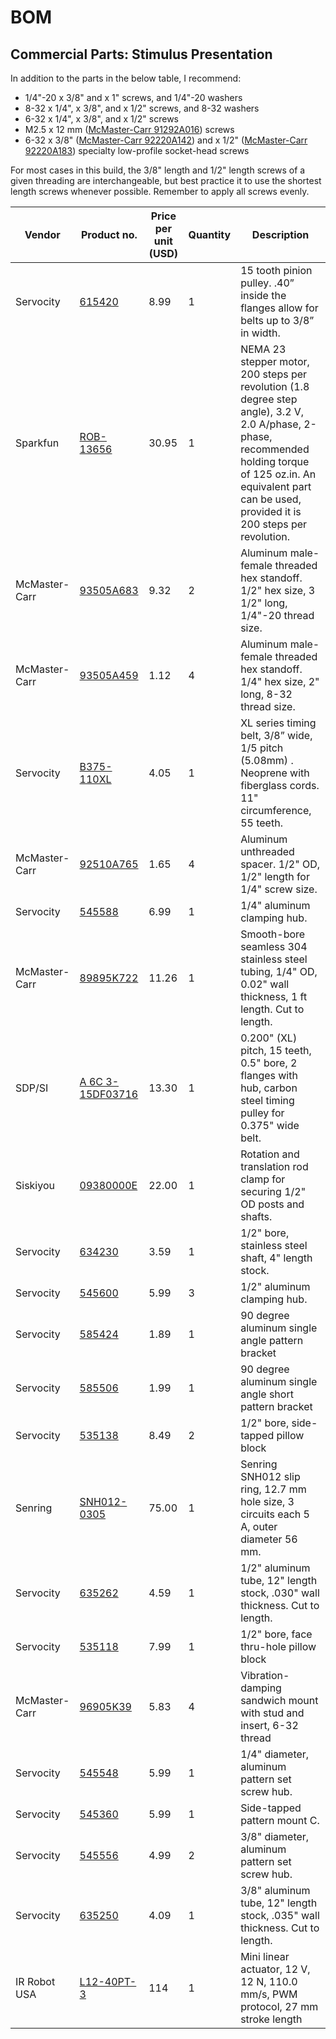 # BOM

## Commercial Parts: Stimulus Presentation

In addition to the parts in the below table, I recommend:

- 1/4"-20 x 3/8" and x 1" screws, and 1/4"-20 washers
- 8-32 x 1/4", x 3/8", and x 1/2" screws, and 8-32 washers
- 6-32 x 1/4", x 3/8", and x 1/2" screws 
- M2.5 x 12 mm ([McMaster-Carr 91292A016](https://www.mcmaster.com/91292A016/)) screws
- 6-32 x 3/8" ([McMaster-Carr 92220A142](92220A142)) and x 1/2" ([McMaster-Carr 92220A183](https://www.mcmaster.com/92220A183/)) specialty low-profile socket-head screws

For most cases in this build, the 3/8" length and 1/2" length screws of a given threading are interchangeable, but best practice it to use the shortest length screws whenever possible. Remember to apply all screws evenly. 

| Vendor        | Product no.                                                  | Price per unit (USD) | Quantity | Description                                                  |
| ------------- | ------------------------------------------------------------ | -------------------- | -------- | ------------------------------------------------------------ |
| Servocity     | [615420](https://www.servocity.com/5mm-15-tooth-pinion-pulley/) | 8.99                 | 1        | 15 tooth pinion pulley. .40” inside the flanges allow for belts up to 3/8” in width. |
| Sparkfun      | [ROB-13656](ROB-13656)                                       | 30.95                | 1        | NEMA 23 stepper motor, 200 steps per revolution (1.8 degree step angle), 3.2 V, 2.0 A/phase, 2-phase, recommended holding torque of 125 oz.in. An equivalent part can be used, provided it is 200 steps per revolution. |
| McMaster-Carr | [93505A683](https://www.mcmaster.com/93505A683/)             | 9.32                 | 2        | Aluminum male-female threaded hex standoff. 1/2" hex size, 3 1/2" long, 1/4"-20 thread size. |
| McMaster-Carr | [93505A459](https://www.mcmaster.com/93505A459/)             | 1.12                 | 4        | Aluminum male-female threaded hex standoff. 1/4" hex size, 2" long, 8-32 thread size. |
| Servocity     | [B375-110XL](https://www.servocity.com/11-55t-3-8-wide-xl-timing-belt/) | 4.05                 | 1        | XL series timing belt, 3/8” wide, 1/5 pitch (5.08mm) . Neoprene with fiberglass cords. 11" circumference, 55 teeth. |
| McMaster-Carr | [92510A765](https://www.mcmaster.com/92510A765/)             | 1.65                 | 4        | Aluminum unthreaded spacer. 1/2" OD, 1/2" length for 1/4" screw size. |
| Servocity     | [545588](https://www.servocity.com/0-250-0-770-clamping-hub/) | 6.99                 | 1        | 1/4" aluminum clamping hub.                                  |
| McMaster-Carr | [89895K722](https://www.mcmaster.com/89895K722/)             | 11.26                | 1        | Smooth-bore seamless 304 stainless steel tubing, 1/4" OD, 0.02" wall thickness, 1 ft length. Cut to length. |
| SDP/SI        | [A 6C 3-15DF03716](https://shop.sdp-si.com/catalog/product/?id=A_6C_3-15DF03716) | 13.30                | 1        | 0.200" (XL) pitch, 15 teeth, 0.5" bore, 2 flanges with hub, carbon steel timing pulley for 0.375" wide belt. |
| Siskiyou      | [09380000E](https://www.siskiyou.com/rtc-0-5-09380000e.html) | 22.00                | 1        | Rotation and translation rod clamp for securing 1/2" OD posts and shafts. |
| Servocity     | [634230](https://www.servocity.com/0-500-1-2-x-4-00-stainless-steel-precision-shafting/) | 3.59                 | 1        | 1/2" bore, stainless steel shaft, 4" length stock.           |
| Servocity     | [545600](https://www.servocity.com/0-500-0-770-clamping-hub/) | 5.99                 | 3        | 1/2" aluminum clamping hub.                                  |
| Servocity     | [585424](https://www.servocity.com/90-single-angle-pattern-bracket/) | 1.89                 | 1        | 90 degree aluminum single angle pattern bracket              |
| Servocity     | [585506](https://www.servocity.com/90-single-angle-short-pattern-bracket/) | 1.99                 | 1        | 90 degree aluminum single angle short pattern bracket        |
| Servocity     | [535138](https://www.servocity.com/1-2-bore-side-tapped-pillow-block/) | 8.49                 | 2        | 1/2" bore, side-tapped pillow block                          |
| Senring       | [SNH012-0305](https://www.aliexpress.com/item/1435888748.html?spm=2114.12010612.8148356.39.10d02ac30XPlud) | 75.00                | 1        | Senring SNH012 slip ring, 12.7 mm hole size, 3 circuits each 5 A, outer diameter 56 mm. |
| Servocity     | [635262](https://www.servocity.com/0-500-1-2-x-12-00-aluminum-tubing/) | 4.59                 | 1        | 1/2" aluminum tube, 12" length stock, .030" wall thickness. Cut to length. |
| Servocity     | [535118](https://www.servocity.com/1-2-bore-face-thru-hole-pillow-block/) | 7.99                 | 1        | 1/2" bore, face thru-hole pillow block                       |
| McMaster-Carr | [96905K39](https://www.mcmaster.com/96905K39/)               | 5.83                 | 4        | Vibration-damping sandwich mount with stud and insert, 6-32 thread |
| Servocity     | [545548](https://www.servocity.com/0-250-0-770-set-screw-hub/) | 5.99                 | 1        | 1/4" diameter, aluminum pattern set screw hub.               |
| Servocity     | [545360](https://www.servocity.com/side-tapped-pattern-mount-c/) | 5.99                 | 1        | Side-tapped pattern mount C.                                 |
| Servocity     | [545556](https://www.servocity.com/0-375-0-770-set-screw-hub/) | 4.99                 | 2        | 3/8" diameter, aluminum pattern set screw hub.               |
| Servocity     | [635250](https://www.servocity.com/0-375-3-8-x-12-00-aluminum-tubing/) | 4.09                 | 1        | 3/8" aluminum tube, 12" length stock, .035" wall thickness. Cut to length. |
| IR Robot USA  | [L12-40PT-3](https://www.irrobotusa.com/products/premium-mighty-zap-mini-linear-servo-12v?_pos=1&_sid=07ad8e762&_ss=r) | 114                  | 1        | Mini linear actuator, 12 V, 12 N, 110.0 mm/s, PWM protocol, 27 mm stroke length |

